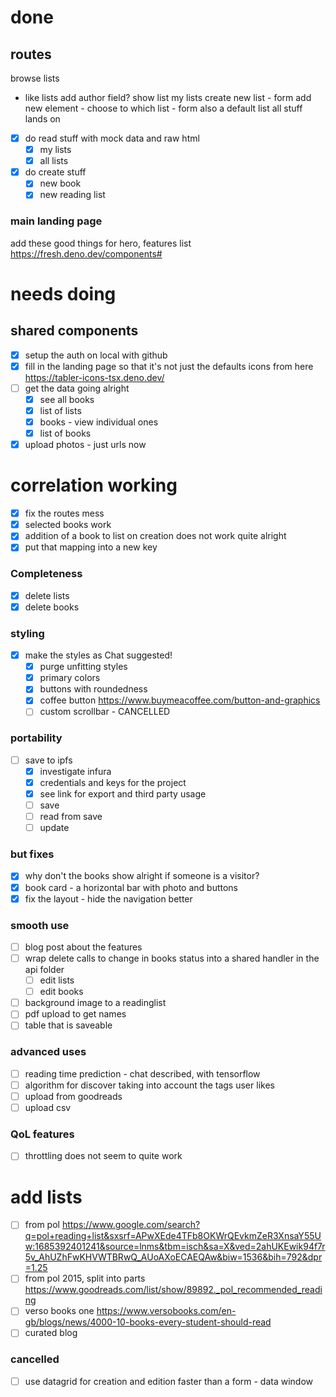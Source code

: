 # done

## routes

browse lists

- like lists add author field? show list my lists create new list - form add new
  element - choose to which list - form also a default list all stuff lands on
- [x] do read stuff with mock data and raw html
  - [x] my lists
  - [x] all lists
- [x] do create stuff
  - [x] new book
  - [x] new reading list

### main landing page

add these good things for hero, features list https://fresh.deno.dev/components#

# needs doing

## shared components

- [x] setup the auth on local with github
- [x] fill in the landing page so that it's not just the defaults icons from
      here https://tabler-icons-tsx.deno.dev/
- [ ] get the data going alright
  - [x] see all books
  - [x] list of lists
  - [x] books - view individual ones
  - [x] list of books
- [x] upload photos - just urls now

# correlation working

- [x] fix the routes mess
- [x] selected books work
- [x] addition of a book to list on creation does not work quite alright
- [x] put that mapping into a new key

### Completeness

- [x] delete lists
- [x] delete books

### styling

- [x] make the styles as Chat suggested!
  - [x] purge unfitting styles
  - [x] primary colors
  - [x] buttons with roundedness
  - [x] coffee button https://www.buymeacoffee.com/button-and-graphics
  - [ ] custom scrollbar - CANCELLED

### portability

- [ ] save to ipfs
  - [x] investigate infura
  - [x] credentials and keys for the project
  - [x] see link for export and third party usage
  - [ ] save
  - [ ] read from save
  - [ ] update

### but fixes
- [x] why don't the books show alright if someone is a visitor?
- [x] book card - a horizontal bar with photo and buttons
- [x] fix the layout - hide the navigation better

### smooth use

- [ ] blog post about the features
- [ ] wrap delete calls to change in books status into a shared handler in the
      api folder
  - [ ] edit lists
  - [ ] edit books
- [ ] background image to a readinglist
- [ ] pdf upload to get names
- [ ] table that is saveable

### advanced uses

- [ ] reading time prediction - chat described, with tensorflow
- [ ] algorithm for discover taking into account the tags user likes
- [ ] upload from goodreads
- [ ] upload csv

### QoL features

- [ ] throttling does not seem to quite work

# add lists

- [ ] from pol
      https://www.google.com/search?q=pol+reading+list&sxsrf=APwXEde4TFb8OKWrQEvkmZeR3XnsaY55Uw:1685392401241&source=lnms&tbm=isch&sa=X&ved=2ahUKEwik94f7r5v_AhUZhFwKHVWTBRwQ_AUoAXoECAEQAw&biw=1536&bih=792&dpr=1.25
- [ ] from pol 2015, split into parts
      https://www.goodreads.com/list/show/89892._pol_recommended_reading
- [ ] verso books one
      https://www.versobooks.com/en-gb/blogs/news/4000-10-books-every-student-should-read
- [ ] curated blog

### cancelled

- [ ] use datagrid for creation and edition faster than a form - data window
